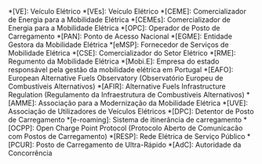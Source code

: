 *[VE]: Veículo Elétrico
*[VEs]: Veículo Elétrico
*[CEME]: Comercializador de Energia para a Mobilidade Elétrica
*[CEMEs]: Comercializador de Energia para a Mobilidade Elétrica
*[OPC]: Operador de Posto de Carregamento
*[PAN]: Ponto de Acesso Nacional
*[EGME]: Entidade Gestora da Mobilidade Elétrica
*[eMSP]: Fornecedor de Serviços de Mobilidade Elétrica
*[CSE]: Comercializador do Setor Elétrico
*[RME]: Regumento da Mobilidade Elétrica
*[Mobi.E]: Empresa do estado responsável pela gestão da mobilidade elétrica em Portugal
*[EAFO]: European Alternative Fuels Observatory (Observatório Europeu de Combustíveis Alternativos)
*[AFIR]: Alternative Fuels Infrastructure Regulation (Regulamento da Infraestrutura de Combustíveis Alternativos)
*[AMME]: Associação para a Modernização da Mobilidade Elétrica
*[UVE]: Associação de Utilizadores de Veículos Elétricos
*[DPC]: Detentor de Posto de Carregamento
*[e-roaming]: Sistema de itinerância de carregamento
*[OCPP]: Open Charge Point Protocol (Protocolo Aberto de Comunicacão com Postos de Carregamento)
*[RESP]: Rede Elétrica de Serviço Público
*[PCUR]: Posto de Carregamento de Ultra-Rápido
*[AdC]: Autoridade da Concorrência
